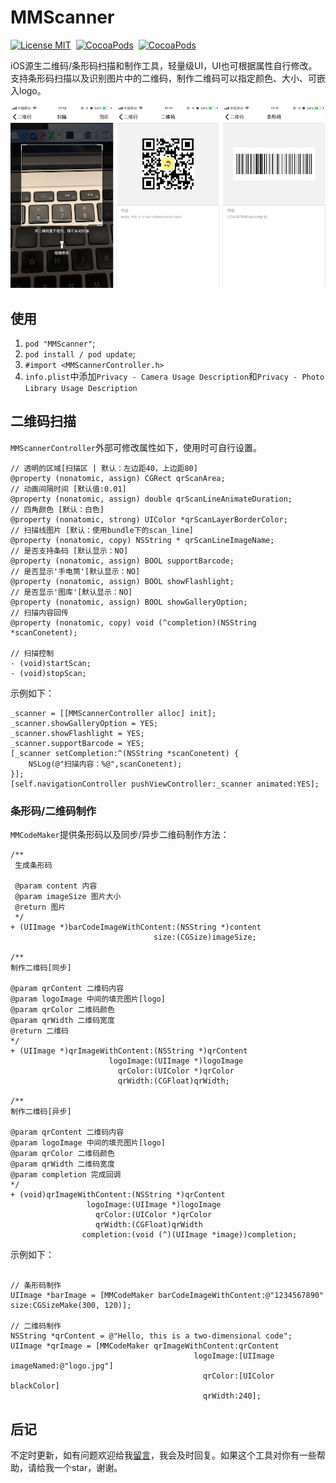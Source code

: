 # MMScanner

[![License MIT](https://img.shields.io/badge/license-MIT-green.svg?style=flat)](https://raw.githubusercontent.com/CheeryLau/MMScanner/master/LICENSE)&nbsp;
[![CocoaPods](http://img.shields.io/cocoapods/v/MMScanner.svg?style=flat)](https://cocoapods.org/pods/MMScanner)&nbsp;
[![CocoaPods](http://img.shields.io/cocoapods/p/MMScanner.svg?style=flat)](https://cocoapods.org/pods/MMScanner)&nbsp;

iOS源生二维码/条形码扫描和制作工具，轻量级UI，UI也可根据属性自行修改。支持条形码扫描以及识别图片中的二维码，制作二维码可以指定颜色、大小、可嵌入logo。

![MMScanner](Screenshot.png)

## 使用 

1. `pod "MMScanner"`;
2. `pod install / pod update`;
3. `#import <MMScannerController.h>`
4. `info.plist`中添加`Privacy - Camera Usage Description`和`Privacy - Photo Library Usage Description`

## 二维码扫描 

`MMScannerController`外部可修改属性如下，使用时可自行设置。

```objc
// 透明的区域[扫描区 | 默认：左边距40，上边距80]
@property (nonatomic, assign) CGRect qrScanArea;
// 动画间隔时间 [默认值:0.01]
@property (nonatomic, assign) double qrScanLineAnimateDuration;
// 四角颜色 [默认：白色]
@property (nonatomic, strong) UIColor *qrScanLayerBorderColor;
// 扫描线图片 [默认：使用bundle下的scan_line]
@property (nonatomic, copy) NSString * qrScanLineImageName;
// 是否支持条码 [默认显示：NO]
@property (nonatomic, assign) BOOL supportBarcode;
// 是否显示'手电筒'[默认显示：NO]
@property (nonatomic, assign) BOOL showFlashlight;
// 是否显示'图库'[默认显示：NO]
@property (nonatomic, assign) BOOL showGalleryOption;
// 扫描内容回传
@property (nonatomic, copy) void (^completion)(NSString *scanConetent);

// 扫描控制
- (void)startScan;
- (void)stopScan;
```

示例如下：

```objc
_scanner = [[MMScannerController alloc] init];
_scanner.showGalleryOption = YES;
_scanner.showFlashlight = YES;
_scanner.supportBarcode = YES;
[_scanner setCompletion:^(NSString *scanConetent) {
    NSLog(@"扫描内容：%@",scanConetent);
}];
[self.navigationController pushViewController:_scanner animated:YES];
```

### 条形码/二维码制作

`MMCodeMaker`提供条形码以及同步/异步二维码制作方法：

```objc
/**
 生成条形码

 @param content 内容
 @param imageSize 图片大小
 @return 图片
 */
+ (UIImage *)barCodeImageWithContent:(NSString *)content
                                size:(CGSize)imageSize;
                                
/**
制作二维码[同步]

@param qrContent 二维码内容
@param logoImage 中间的填充图片[logo]
@param qrColor 二维码颜色
@param qrWidth 二维码宽度
@return 二维码
*/
+ (UIImage *)qrImageWithContent:(NSString *)qrContent
                      logoImage:(UIImage *)logoImage
                        qrColor:(UIColor *)qrColor
                        qrWidth:(CGFloat)qrWidth;

/**
制作二维码[异步]

@param qrContent 二维码内容
@param logoImage 中间的填充图片[logo]
@param qrColor 二维码颜色
@param qrWidth 二维码宽度
@param completion 完成回调
*/
+ (void)qrImageWithContent:(NSString *)qrContent
                 logoImage:(UIImage *)logoImage
                   qrColor:(UIColor *)qrColor
                   qrWidth:(CGFloat)qrWidth
                completion:(void (^)(UIImage *image))completion;
```

示例如下：

```objc

// 条形码制作
UIImage *barImage = [MMCodeMaker barCodeImageWithContent:@"1234567890" size:CGSizeMake(300, 120)];

// 二维码制作
NSString *qrContent = @"Hello, this is a two-dimensional code";
UIImage *qrImage = [MMCodeMaker qrImageWithContent:qrContent
                                         logoImage:[UIImage imageNamed:@"logo.jpg"]
                                           qrColor:[UIColor blackColor]
                                           qrWidth:240];
```

## 后记

不定时更新，如有问题欢迎给我[留言](https://github.com/CheeryLau/MMScanner/issues)，我会及时回复。如果这个工具对你有一些帮助，请给我一个star，谢谢。


